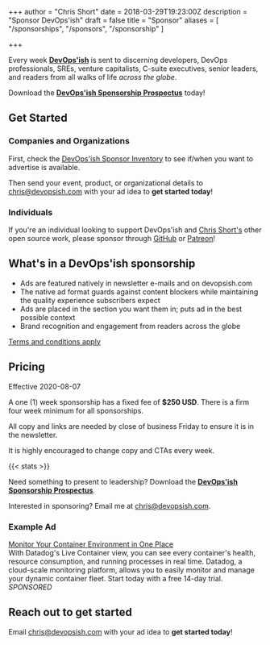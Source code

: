 +++
author = "Chris Short"
date = 2018-03-29T19:23:00Z
description = "Sponsor DevOps'ish"
draft = false
title = "Sponsor"
aliases = [
    "/sponsorships",
    "/sponsors",
    "/sponsorship"
]

+++

Every week [**DevOps'ish**](/) is sent to discerning developers, DevOps professionals, SREs, venture capitalists, C-suite executives, senior leaders, and readers from all walks of life *across the globe*.

Download the [**DevOps'ish Sponsorship Prospectus**](https://devopsi.sh/prospectus) today!

## Get Started

### Companies and Organizations

First, check the [DevOps'ish Sponsor Inventory](https://docs.google.com/spreadsheets/d/1EYmxtGdMubBOUlHgX3hoooyf7vNOGBKMallPdel0mak/edit?usp=sharing) to see if/when you want to advertise is available.

Then send your event, product, or organizational details to [chris@devopsish.com](mailto:chris@devopsish.com) with your ad idea to **get started today**!

### Individuals

If you're an individual looking to support DevOps'ish and [Chris Short's](http://chrisshort.net/) other open source work, please sponsor through [GitHub](https://github.com/sponsors/chris-short) or [Patreon](https://www.patreon.com/devopsish)!

## What's in a DevOps'ish sponsorship

* Ads are featured natively in newsletter e-mails and on devopsish.com
* The native ad format guards against content blockers while maintaining the quality experience subscribers expect
* Ads are placed in the section you want them in; puts ad in the best possible context
* Brand recognition and engagement from readers across the globe

[Terms and conditions apply](https://devopsish.com/terms/)

## Pricing

Effective 2020-08-07

A one (1) week sponsorship has a fixed fee of **$250 USD**. There is a firm four week minimum for all sponsorships.

All copy and links are needed by close of business Friday to ensure it is in the newsletter.

It is highly encouraged to change copy and CTAs every week.

{{< stats >}}

Need something to present to leadership? Download the [**DevOps'ish Sponsorship Prospectus**](https://devopsi.sh/prospectus).

Interested in sponsoring? Email me at [chris@devopsish.com](mailto:chris@devopsish.com).

### Example Ad

[Monitor Your Container Environment in One Place](https://www.datadoghq.com/dg/monitor/containers/?utm_source=Advertisement&utm_medium=Advertisement&utm_campaign=DevOpsish-Newsletter04&utm_content=Containers)  
With Datadog's Live Container view, you can see every container's health, resource consumption, and running processes in real time. Datadog, a cloud-scale monitoring platform, allows you to easily monitor and manage your dynamic container fleet. Start today with a free 14-day trial. *SPONSORED*

## Reach out to get started

Email [chris@devopsish.com](mailto:chris@devopsish.com) with your ad idea to **get started today**!

